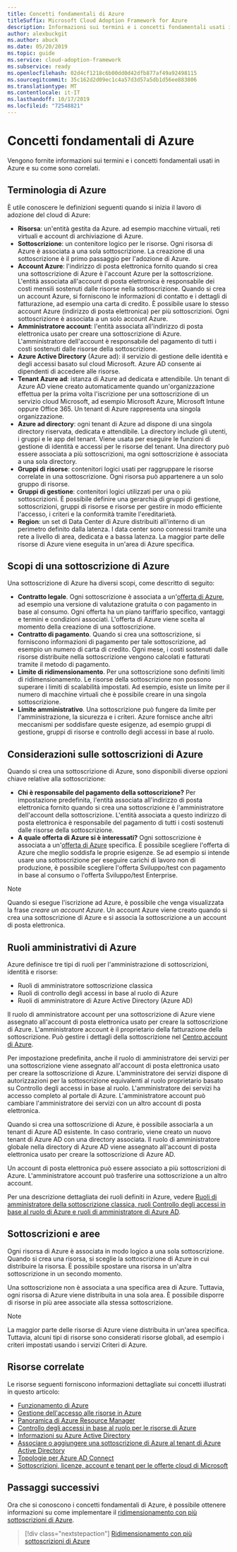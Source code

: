 ```yaml
---
title: Concetti fondamentali di Azure
titleSuffix: Microsoft Cloud Adoption Framework for Azure
description: Informazioni sui termini e i concetti fondamentali usati in Azure e su come sono correlati.
author: alexbuckgit
ms.author: abuck
ms.date: 05/20/2019
ms.topic: guide
ms.service: cloud-adoption-framework
ms.subservice: ready
ms.openlocfilehash: 02d4cf1218c6b00dd0d42dfb877af49a92498115
ms.sourcegitcommit: 35c162d2d09ec1c4a57d3d57a5db1d56ee883806
ms.translationtype: MT
ms.contentlocale: it-IT
ms.lasthandoff: 10/17/2019
ms.locfileid: "72548821"
---
```

# <a name="azure-fundamental-concepts"></a>Concetti fondamentali di Azure

Vengono fornite informazioni sui termini e i concetti fondamentali usati in Azure e su come sono correlati.

## <a name="azure-terminology"></a>Terminologia di Azure

È utile conoscere le definizioni seguenti quando si inizia il lavoro di adozione del cloud di Azure:

- **Risorsa**: un'entità gestita da Azure. ad esempio macchine virtuali, reti virtuali e account di archiviazione di Azure.
- **Sottoscrizione**: un contenitore logico per le risorse. Ogni risorsa di Azure è associata a una sola sottoscrizione. La creazione di una sottoscrizione è il primo passaggio per l'adozione di Azure.
- **Account Azure**: l'indirizzo di posta elettronica fornito quando si crea una sottoscrizione di Azure è l'account Azure per la sottoscrizione. L'entità associata all'account di posta elettronica è responsabile dei costi mensili sostenuti dalle risorse nella sottoscrizione. Quando si crea un account Azure, si forniscono le informazioni di contatto e i dettagli di fatturazione, ad esempio una carta di credito. È possibile usare lo stesso account Azure (indirizzo di posta elettronica) per più sottoscrizioni. Ogni sottoscrizione è associata a un solo account Azure.
- **Amministratore account**: l'entità associata all'indirizzo di posta elettronica usato per creare una sottoscrizione di Azure. L'amministratore dell'account è responsabile del pagamento di tutti i costi sostenuti dalle risorse della sottoscrizione.
- **Azure Active Directory** (Azure ad): il servizio di gestione delle identità e degli accessi basato sul cloud Microsoft. Azure AD consente ai dipendenti di accedere alle risorse.
- **Tenant Azure ad**: istanza di Azure ad dedicata e attendibile. Un tenant di Azure AD viene creato automaticamente quando un'organizzazione effettua per la prima volta l'iscrizione per una sottoscrizione di un servizio cloud Microsoft, ad esempio Microsoft Azure, Microsoft Intune oppure Office 365. Un tenant di Azure rappresenta una singola organizzazione.
- **Azure ad directory**: ogni tenant di Azure ad dispone di una singola directory riservata, dedicata e attendibile. La directory include gli utenti, i gruppi e le app del tenant. Viene usata per eseguire le funzioni di gestione di identità e accessi per le risorse del tenant. Una directory può essere associata a più sottoscrizioni, ma ogni sottoscrizione è associata a una sola directory.
- **Gruppi di risorse**: contenitori logici usati per raggruppare le risorse correlate in una sottoscrizione. Ogni risorsa può appartenere a un solo gruppo di risorse.
- **Gruppi di gestione**: contenitori logici utilizzati per una o più sottoscrizioni. È possibile definire una gerarchia di gruppi di gestione, sottoscrizioni, gruppi di risorse e risorse per gestire in modo efficiente l'accesso, i criteri e la conformità tramite l'ereditarietà.
- **Region**: un set di Data Center di Azure distribuiti all'interno di un perimetro definito dalla latenza. I data center sono connessi tramite una rete a livello di area, dedicata e a bassa latenza. La maggior parte delle risorse di Azure viene eseguita in un'area di Azure specifica.

## <a name="azure-subscription-purposes"></a>Scopi di una sottoscrizione di Azure

Una sottoscrizione di Azure ha diversi scopi, come descritto di seguito:

- **Contratto legale**. Ogni sottoscrizione è associata a un'[offerta di Azure](https://azure.microsoft.com/support/legal/offer-details), ad esempio una versione di valutazione gratuita o con pagamento in base al consumo. Ogni offerta ha un piano tariffario specifico, vantaggi e termini e condizioni associati. L'offerta di Azure viene scelta al momento della creazione di una sottoscrizione.
- **Contratto di pagamento**. Quando si crea una sottoscrizione, si forniscono informazioni di pagamento per tale sottoscrizione, ad esempio un numero di carta di credito. Ogni mese, i costi sostenuti dalle risorse distribuite nella sottoscrizione vengono calcolati e fatturati tramite il metodo di pagamento.
- **Limite di ridimensionamento**. Per una sottoscrizione sono definiti limiti di ridimensionamento. Le risorse della sottoscrizione non possono superare i limiti di scalabilità impostati. Ad esempio, esiste un limite per il numero di macchine virtuali che è possibile creare in una singola sottoscrizione.
- **Limite amministrativo**. Una sottoscrizione può fungere da limite per l'amministrazione, la sicurezza e i criteri. Azure fornisce anche altri meccanismi per soddisfare queste esigenze, ad esempio gruppi di gestione, gruppi di risorse e controllo degli accessi in base al ruolo.

## <a name="azure-subscription-considerations"></a>Considerazioni sulle sottoscrizioni di Azure

Quando si crea una sottoscrizione di Azure, sono disponibili diverse opzioni chiave relative alla sottoscrizione:

- **Chi è responsabile del pagamento della sottoscrizione?** Per impostazione predefinita, l'entità associata all'indirizzo di posta elettronica fornito quando si crea una sottoscrizione è l'amministratore dell'account della sottoscrizione. L'entità associata a questo indirizzo di posta elettronica è responsabile del pagamento di tutti i costi sostenuti dalle risorse della sottoscrizione.
- **A quale offerta di Azure si è interessati?** Ogni sottoscrizione è associata a un'[offerta di Azure](https://azure.microsoft.com/support/legal/offer-details) specifica. È possibile scegliere l'offerta di Azure che meglio soddisfa le proprie esigenze. Se ad esempio si intende usare una sottoscrizione per eseguire carichi di lavoro non di produzione, è possibile scegliere l'offerta Sviluppo/test con pagamento in base al consumo o l'offerta Sviluppo/test Enterprise.

> [!NOTE]
> Quando si esegue l'iscrizione ad Azure, è possibile che venga visualizzata la frase *creare un account Azure*. Un account Azure viene creato quando si crea una sottoscrizione di Azure e si associa la sottoscrizione a un account di posta elettronica.

## <a name="azure-administrative-roles"></a>Ruoli amministrativi di Azure

Azure definisce tre tipi di ruoli per l'amministrazione di sottoscrizioni, identità e risorse:

- Ruoli di amministratore sottoscrizione classica
- Ruoli di controllo degli accessi in base al ruolo di Azure
- Ruoli di amministratore di Azure Active Directory (Azure AD)

Il ruolo di amministratore account per una sottoscrizione di Azure viene assegnato all'account di posta elettronica usato per creare la sottoscrizione di Azure. L'amministratore account è il proprietario della fatturazione della sottoscrizione. Può gestire i dettagli della sottoscrizione nel [Centro account di Azure](https://account.azure.com/Subscriptions).

Per impostazione predefinita, anche il ruolo di amministratore dei servizi per una sottoscrizione viene assegnato all'account di posta elettronica usato per creare la sottoscrizione di Azure. L'amministratore dei servizi dispone di autorizzazioni per la sottoscrizione equivalenti al ruolo proprietario basato su Controllo degli accessi in base al ruolo. L'amministratore dei servizi ha accesso completo al portale di Azure. L'amministratore account può cambiare l'amministratore dei servizi con un altro account di posta elettronica.

Quando si crea una sottoscrizione di Azure, è possibile associarla a un tenant di Azure AD esistente. In caso contrario, viene creato un nuovo tenant di Azure AD con una directory associata. Il ruolo di amministratore globale nella directory di Azure AD viene assegnato all'account di posta elettronica usato per creare la sottoscrizione di Azure AD.

Un account di posta elettronica può essere associato a più sottoscrizioni di Azure. L'amministratore account può trasferire una sottoscrizione a un altro account.

Per una descrizione dettagliata dei ruoli definiti in Azure, vedere [Ruoli di amministratore della sottoscrizione classica, ruoli Controllo degli accessi in base al ruolo di Azure e ruoli di amministratore di Azure AD](https://docs.microsoft.com/azure/role-based-access-control/rbac-and-directory-admin-roles).

## <a name="subscriptions-and-regions"></a>Sottoscrizioni e aree

Ogni risorsa di Azure è associata in modo logico a una sola sottoscrizione. Quando si crea una risorsa, si sceglie la sottoscrizione di Azure in cui distribuire la risorsa. È possibile spostare una risorsa in un'altra sottoscrizione in un secondo momento.

Una sottoscrizione non è associata a una specifica area di Azure. Tuttavia, ogni risorsa di Azure viene distribuita in una sola area. È possibile disporre di risorse in più aree associate alla stessa sottoscrizione.

> [!NOTE]
> La maggior parte delle risorse di Azure viene distribuita in un'area specifica. Tuttavia, alcuni tipi di risorse sono considerati risorse globali, ad esempio i criteri impostati usando i servizi Criteri di Azure.

## <a name="related-resources"></a>Risorse correlate

Le risorse seguenti forniscono informazioni dettagliate sui concetti illustrati in questo articolo:

- [Funzionamento di Azure](../../getting-started/what-is-azure.md)
- [Gestione dell'accesso alle risorse in Azure](../../govern/resource-consistency/resource-access-management.md)
- [Panoramica di Azure Resource Manager](https://docs.microsoft.com/azure/azure-resource-manager/resource-group-overview)
- [Controllo degli accessi in base al ruolo per le risorse di Azure](https://docs.microsoft.com/azure/role-based-access-control/overview)
- [Informazioni su Azure Active Directory](https://docs.microsoft.com/azure/active-directory/fundamentals/active-directory-whatis)
- [Associare o aggiungere una sottoscrizione di Azure al tenant di Azure Active Directory](https://docs.microsoft.com/azure/active-directory/fundamentals/active-directory-how-subscriptions-associated-directory)
- [Topologie per Azure AD Connect](https://docs.microsoft.com/azure/active-directory/hybrid/plan-connect-topologies)
- [Sottoscrizioni, licenze, account e tenant per le offerte cloud di Microsoft](/office365/enterprise/subscriptions-licenses-accounts-and-tenants-for-microsoft-cloud-offerings)

## <a name="next-steps"></a>Passaggi successivi

Ora che si conoscono i concetti fondamentali di Azure, è possibile ottenere informazioni su come implementare il [ridimensionamento con più sottoscrizioni di Azure](./scaling-subscriptions.md).

> [!div class="nextstepaction"]
> [Ridimensionamento con più sottoscrizioni di Azure](./scaling-subscriptions.md)
